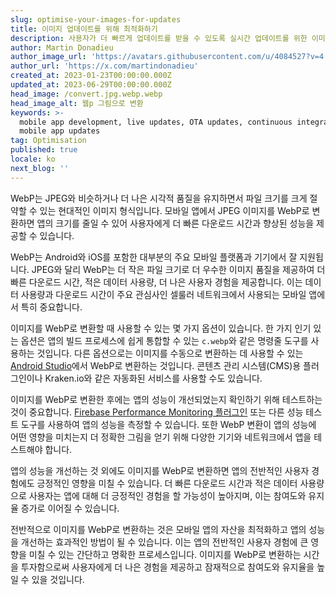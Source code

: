 ```yaml
---
slug: optimise-your-images-for-updates
title: 이미지 업데이트를 위해 최적화하기
description: 사용자가 더 빠르게 업데이트를 받을 수 있도록 실시간 업데이트를 위한 이미지를 최적화하는 방법.
author: Martin Donadieu
author_image_url: 'https://avatars.githubusercontent.com/u/4084527?v=4'
author_url: 'https://x.com/martindonadieu'
created_at: 2023-01-23T00:00:00.000Z
updated_at: 2023-06-29T00:00:00.000Z
head_image: /convert.jpg.webp.webp
head_image_alt: 웹p 그림으로 변환
keywords: >-
  mobile app development, live updates, OTA updates, continuous integration,
  mobile app updates
tag: Optimisation
published: true
locale: ko
next_blog: ''
---
```


WebP는 JPEG와 비슷하거나 더 나은 시각적 품질을 유지하면서 파일 크기를 크게 절약할 수 있는 현대적인 이미지 형식입니다. 모바일 앱에서 JPEG 이미지를 WebP로 변환하면 앱의 크기를 줄일 수 있어 사용자에게 더 빠른 다운로드 시간과 향상된 성능을 제공할 수 있습니다.

WebP는 Android와 iOS를 포함한 대부분의 주요 모바일 플랫폼과 기기에서 잘 지원됩니다. JPEG와 달리 WebP는 더 작은 파일 크기로 더 우수한 이미지 품질을 제공하여 더 빠른 다운로드 시간, 적은 데이터 사용량, 더 나은 사용자 경험을 제공합니다. 이는 데이터 사용량과 다운로드 시간이 주요 관심사인 셀룰러 네트워크에서 사용되는 모바일 앱에서 특히 중요합니다.

이미지를 WebP로 변환할 때 사용할 수 있는 몇 가지 옵션이 있습니다. 한 가지 인기 있는 옵션은 앱의 빌드 프로세스에 쉽게 통합할 수 있는 `c.webp`와 같은 명령줄 도구를 사용하는 것입니다. 다른 옵션으로는 이미지를 수동으로 변환하는 데 사용할 수 있는 [Android Studio](https://sites.google.com/a/android.com/tools/tech-docs/.webp/)에서 WebP로 변환하는 것입니다. 콘텐츠 관리 시스템(CMS)용 플러그인이나 Kraken.io와 같은 자동화된 서비스를 사용할 수도 있습니다.

이미지를 WebP로 변환한 후에는 앱의 성능이 개선되었는지 확인하기 위해 테스트하는 것이 중요합니다. [Firebase Performance Monitoring 플러그인](https://github.com/capawesome-team/capacitor-firebase/tree/main/packages/performance/) 또는 다른 성능 테스트 도구를 사용하여 앱의 성능을 측정할 수 있습니다. 또한 WebP 변환이 앱의 성능에 어떤 영향을 미치는지 더 정확한 그림을 얻기 위해 다양한 기기와 네트워크에서 앱을 테스트해야 합니다.

앱의 성능을 개선하는 것 외에도 이미지를 WebP로 변환하면 앱의 전반적인 사용자 경험에도 긍정적인 영향을 미칠 수 있습니다. 더 빠른 다운로드 시간과 적은 데이터 사용량으로 사용자는 앱에 대해 더 긍정적인 경험을 할 가능성이 높아지며, 이는 참여도와 유지율 증가로 이어질 수 있습니다.

전반적으로 이미지를 WebP로 변환하는 것은 모바일 앱의 자산을 최적화하고 앱의 성능을 개선하는 효과적인 방법이 될 수 있습니다. 이는 앱의 전반적인 사용자 경험에 큰 영향을 미칠 수 있는 간단하고 명확한 프로세스입니다. 이미지를 WebP로 변환하는 시간을 투자함으로써 사용자에게 더 나은 경험을 제공하고 잠재적으로 참여도와 유지율을 높일 수 있을 것입니다.